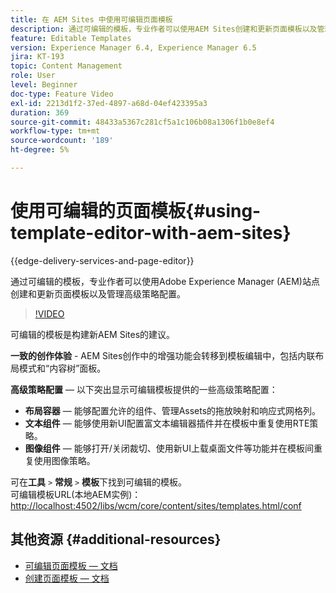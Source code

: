 ```yaml
---
title: 在 AEM Sites 中使用可编辑页面模板
description: 通过可编辑的模板，专业作者可以使用AEM Sites创建和更新页面模板以及管理高级策略配置。
feature: Editable Templates
version: Experience Manager 6.4, Experience Manager 6.5
jira: KT-193
topic: Content Management
role: User
level: Beginner
doc-type: Feature Video
exl-id: 2213d1f2-37ed-4897-a68d-04ef423395a3
duration: 369
source-git-commit: 48433a5367c281cf5a1c106b08a1306f1b0e8ef4
workflow-type: tm+mt
source-wordcount: '189'
ht-degree: 5%

---
```


# 使用可编辑的页面模板{#using-template-editor-with-aem-sites}

{{edge-delivery-services-and-page-editor}}

通过可编辑的模板，专业作者可以使用Adobe Experience Manager (AEM)站点创建和更新页面模板以及管理高级策略配置。

>[!VIDEO](https://video.tv.adobe.com/v/326784?quality=12&learn=on)

可编辑的模板是构建新AEM Sites的建议。

**一致的创作体验** - AEM Sites创作中的增强功能会转移到模板编辑中，包括内联布局模式和“内容树”面板。

**高级策略配置** — 以下突出显示可编辑模板提供的一些高级策略配置：

* **布局容器** — 能够配置允许的组件、管理Assets的拖放映射和响应式网格列。
* **文本组件** — 能够使用新UI配置富文本编辑器插件并在模板中重复使用RTE策略。
* **图像组件** — 能够打开/关闭裁切、使用新UI上载桌面文件等功能并在模板间重复使用图像策略。

可在&#x200B;**工具** `>` **常规** `>` **模板**&#x200B;下找到可编辑的模板。\
可编辑模板URL(本地AEM实例)： [http://localhost:4502/libs/wcm/core/content/sites/templates.html/conf](http://localhost:4502/libs/wcm/core/content/sites/templates.html/conf)

## 其他资源 {#additional-resources}

* [可编辑页面模板 — 文档](https://experienceleague.adobe.com/docs/experience-manager-65/developing/platform/templates/page-templates-editable.html?lang=zh-Hans)
* [创建页面模板 — 文档](https://experienceleague.adobe.com/docs/experience-manager-65/authoring/siteandpage/templates.html?lang=zh-Hans)
